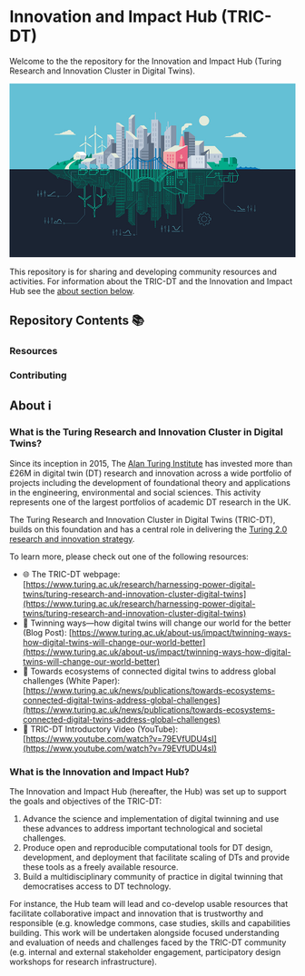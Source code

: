# Innovation and Impact Hub (TRIC-DT)

Welcome to the the repository for the Innovation and Impact Hub (Turing Research and Innovation Cluster in Digital Twins).

![An illustration of a digital twin for a city.](./assets/images/digital-twin.jpg)

This repository is for sharing and developing community resources and activities.
For information about the TRIC-DT and the Innovation and Impact Hub see the [about section below](#about-ℹ️).

## Repository Contents 📚

### Resources

<!-- add list of resources -->

### Contributing

<!-- add link to contributing guideliness -->

## About ℹ️

### What is the Turing Research and Innovation Cluster in Digital Twins?

Since its inception in 2015, The [Alan Turing Institute](https://www.google.com/url?sa=t&rct=j&q=&esrc=s&source=web&cd=&cad=rja&uact=8&ved=2ahUKEwjHlMuima7_AhUUoVwKHSRHD-EQFnoECAoQAQ&url=https%3A%2F%2Fwww.turing.ac.uk%2F&usg=AOvVaw0uxvZzQpCGw78bVsaCsSOm) has invested more than £26M in digital twin (DT) research and innovation across a wide portfolio of projects including the development of foundational theory and applications in the engineering, environmental and social sciences.
This activity represents one of the largest portfolios of academic DT research in the UK.

The Turing Research and Innovation Cluster in Digital Twins (TRIC-DT), builds on this foundation and has a central role in delivering the [Turing 2.0 research and innovation strategy](https://www.turing.ac.uk/about-us/our-strategy).  

To learn more, please check out one of the following resources:

- 🌐 The TRIC-DT webpage: [https://www.turing.ac.uk/research/harnessing-power-digital-twins/turing-research-and-innovation-cluster-digital-twins](https://www.turing.ac.uk/research/harnessing-power-digital-twins/turing-research-and-innovation-cluster-digital-twins)
- 📝 Twinning ways—how digital twins will change our world for the better (Blog Post): [https://www.turing.ac.uk/about-us/impact/twinning-ways-how-digital-twins-will-change-our-world-better](https://www.turing.ac.uk/about-us/impact/twinning-ways-how-digital-twins-will-change-our-world-better)
- 📑 Towards ecosystems of connected digital twins to address global challenges (White Paper): [https://www.turing.ac.uk/news/publications/towards-ecosystems-connected-digital-twins-address-global-challenges](https://www.turing.ac.uk/news/publications/towards-ecosystems-connected-digital-twins-address-global-challenges)
- 🎥 TRIC-DT Introductory Video (YouTube): [https://www.youtube.com/watch?v=79EVfUDU4sI](https://www.youtube.com/watch?v=79EVfUDU4sI)

### What is the Innovation and Impact Hub?

The Innovation and Impact Hub (hereafter, the Hub) was set up to support the goals and objectives of the TRIC-DT:

1. Advance the science and implementation of digital twinning and use these advances to address important technological and societal challenges.
2. Produce open and reproducible computational tools for DT design, development, and deployment that facilitate scaling of DTs and provide these tools as a freely available resource.
3. Build a multidisciplinary community of practice in digital twinning that democratises access to DT technology.

For instance, the Hub team will lead and co-develop usable resources that facilitate collaborative impact and innovation that is trustworthy and responsible (e.g. knowledge commons, case studies, skills and capabilities building.
This work will be undertaken alongside focused understanding and evaluation of needs and challenges faced by the TRIC-DT community (e.g. internal and external stakeholder engagement, participatory design workshops for research infrastructure).
